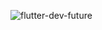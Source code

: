 
![flutter-dev-future](https://github.com/KavyaMistry369/KavyaMistry369/assets/130814792/79567757-56ed-43c1-b060-aea7f6ff2dd5)




